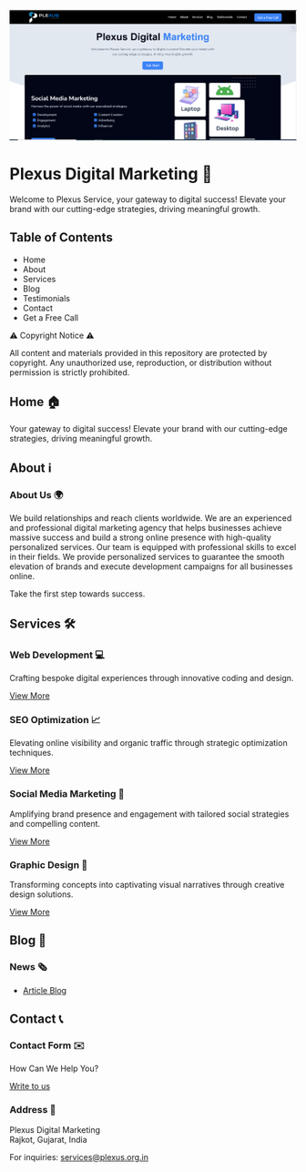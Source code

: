 <!-- Logo -->
<p align="center">
  <img src="https://github.com/mishuk09/Digital_marketing/blob/main/public/a.PNG" alt="Plexus Digital Marketing">
</p>

# Plexus Digital Marketing 🚀

Welcome to Plexus Service, your gateway to digital success! Elevate your brand with our cutting-edge strategies, driving meaningful growth.

## Table of Contents

- Home 
- About 
- Services 
- Blog 
- Testimonials 
- Contact 
- Get a Free Call 

⚠️ Copyright Notice ⚠️

All content and materials provided in this repository are protected by copyright. Any unauthorized use, reproduction, or distribution without permission is strictly prohibited.

## Home 🏠

Your gateway to digital success! Elevate your brand with our cutting-edge strategies, driving meaningful growth.

## About ℹ️

### About Us 🌍

We build relationships and reach clients worldwide. We are an experienced and professional digital marketing agency that helps businesses achieve massive success and build a strong online presence with high-quality personalized services. Our team is equipped with professional skills to excel in their fields. We provide personalized services to guarantee the smooth elevation of brands and execute development campaigns for all businesses online.

Take the first step towards success.

## Services 🛠️

### Web Development 💻

Crafting bespoke digital experiences through innovative coding and design.

[View More](https://plexus.org.in/web)

### SEO Optimization 📈

Elevating online visibility and organic traffic through strategic optimization techniques.

[View More](https://plexus.org.in/seo)

### Social Media Marketing 📱

Amplifying brand presence and engagement with tailored social strategies and compelling content.

[View More](https://plexus.org.in/social)

### Graphic Design 🎨

Transforming concepts into captivating visual narratives through creative design solutions.

[View More](https://plexus.org.in/graphic)

## Blog 📰

### News 🗞️

- [Article Blog]( https://plexus.org.in/blog)
 
 

 
## Contact 📞

### Contact Form ✉️

How Can We Help You?

[Write to us](https://plexus.org.in/contactpage)

### Address 📍

Plexus Digital Marketing  
Rajkot, Gujarat, India

For inquiries: [services@plexus.org.in](mailto:services@plexus.org.in)
